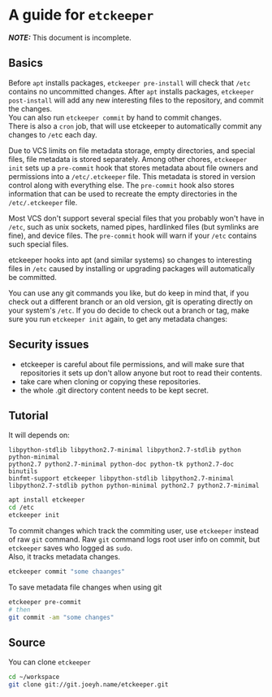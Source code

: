 # A guide for `etckeeper`

_**NOTE:**_ This document is incomplete.

## Basics

Before `apt` installs packages, `etckeeper pre-install` will check that `/etc` 
contains no uncommitted changes. After `apt` installs packages, 
`etckeeper post-install` will add any new interesting files to the repository, 
and commit the changes.  
You can also run `etckeeper commit` by hand to commit changes.  
There is also a `cron` job, that will use etckeeper to automatically commit any 
changes to `/et`c each day.

Due to VCS limits on file metadata storage, empty directories, and special
files, file metadata is stored separately. Among other chores, `etckeeper init` 
sets up a `pre-commit` hook that stores metadata about file owners and 
permissions into a `/etc/.etckeeper` file. This metadata is stored in version 
control along with everything else. The `pre-commit` hook also stores 
information that can be used to recreate the empty directories in the 
`/etc/.etckeeper` file.

Most VCS don't support several special files that you probably won't have in 
`/etc`, such as unix sockets, named pipes, hardlinked files (but symlinks are 
fine), and device files. The `pre-commit` hook will warn if your `/etc` 
contains such special files.

etckeeper hooks into apt (and similar systems) so changes to interesting 
files in `/etc` caused by installing or upgrading packages will automatically 
be committed.


You can use any git commands you like, but do keep in mind that, if you check 
out a different branch or an old version, git is operating directly on your 
system's `/etc`. If you do decide to check out a branch or tag, make sure you 
run `etckeeper init` again, to get any metadata changes:

## Security issues

- etckeeper is careful about file permissions, and will make sure that 
  repositories it sets up don't allow anyone but root to read their contents.
- take care when cloning or copying these repositories.
- the whole .git directory content needs to be kept secret.

## Tutorial

It will depends on:

```
libpython-stdlib libpython2.7-minimal libpython2.7-stdlib python python-minimal 
python2.7 python2.7-minimal python-doc python-tk python2.7-doc binutils 
binfmt-support etckeeper libpython-stdlib libpython2.7-minimal 
libpython2.7-stdlib python python-minimal python2.7 python2.7-minimal
```

``` bash
apt install etckeeper
cd /etc
etckeeper init
```

To commit changes which track the commiting user, use `etckeeper` instead of raw
`git` command. Raw `git` command logs root user info on commit, but `etckeeper`
saves who logged as `sudo`.  
Also, it tracks metadata changes.

``` bash
etckeeper commit "some chaanges"
```

To save metadata file changes when using git

``` bash
etckeeper pre-commit
# then
git commit -am "some changes"
```

## Source

You can clone `etckeeper`

``` bash
cd ~/workspace
git clone git://git.joeyh.name/etckeeper.git
```

